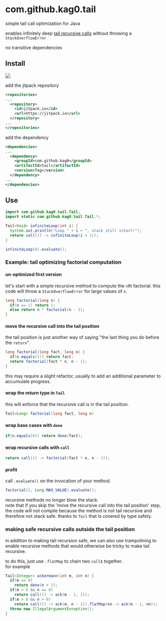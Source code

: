 # com.github.kag0.tail

simple tail call optimization for Java

enables infinitely deep [tail recursive calls](https://en.wikipedia.org/wiki/Tail_call) without throwing a `StackOverflowError` 

no transitive dependencies

## Install
[![](https://jitpack.io/v/kag0/tail.svg)](https://jitpack.io/#kag0/tail)

add the jitpack repository
```xml
<repositories>
...
  <repository>
    <id>jitpack.io</id>
    <url>https://jitpack.io</url>
  </repository>
...
</repositories>
```
add the dependency
```xml
<dependencies>
...
  <dependency>
    <groupId>com.github.kag0</groupId>
    <artifactId>tail</artifactId>
    <version>Tag</version>
  </dependency>
...
</dependencies>
```

## Use

```java
import com.github.kag0.tail.Tail;
import static com.github.kag0.tail.Tail.*;

Tail<Void> infiniteLoop(int i) {
  System.out.println("Loop " + i + ", stack still intact!");
  return call(() -> infiniteLoop(i + 1));
}

infiniteLoop(0).evaluate();
```

### Example: tail optimizing factorial computation

#### un-optimized first version

let's start with a simple recursive method to compute the `n`th factorial. 
this code will throw a `StackOverflowError` for large values of `n`.

```java
long factorial(long n) {
  if(n == 1) return 1;
  else return n * factorial(n - 1);
}
```

#### move the recursive call into the tail position

the tail position is just another way of saying 
"the last thing you do before the `return`".

```java
long factorial(long fact, long n) {
  if(n.equals(1)) return fact;
  return factorial(fact * n, n - 1);
}
```

this may require a slight refactor, 
usually to add an additional parameter to accumulate progress.

#### wrap the return type in `Tail`

this will enforce that the recursive call is in the tail position.

```java
Tail<Long> factorial(long fact, long n)
```

#### wrap base cases with `done`

```java
if(n.equals(0)) return done(fact);
```

#### wrap recursive calls with `call`

```java
return call(() -> factorial(fact * n, n - 1));
```

#### profit

call `.evaluate()` on the invocation of your method.

```java
factorial(1, Long.MAX_VALUE).evaluate();
```

recursive methods no longer blow the stack.  
note that if you skip the 'move the recursive call into the tail position' 
step, the code will not compile because the method is not tail recursive 
and therefore not stack safe. thanks to `Tail` that is covered by type safety.

### making safe recursive calls outside the tail position

in addition to making tail recursion safe, 
we can also use trampolining to enable recursive methods 
that would otherwise be tricky to make tail recursive.

to do this, just use `.flatMap` to chain two `call`s together.  
for example

```java
Tail<Integer> ackermann(int m, int n) {
  if(m == 0) 
    return done(n + 1);
  if(m > 0 && n == 0) 
    return call(() -> ack(m - 1, 1));
  if(m > 0 && n > 0) 
    return call(() -> ack(m, n - 1)).flatMap(nn -> ack(m - 1, nn));
  throw new IllegalArgumentException();
}
```
